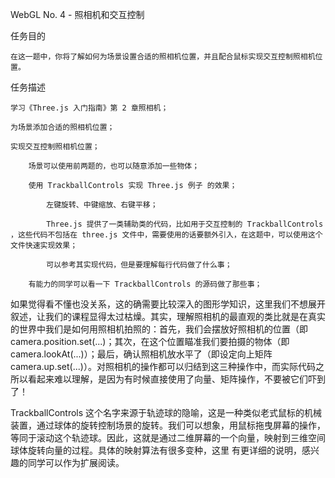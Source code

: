 WebGL No. 4 - 照相机和交互控制

任务目的

	在这一题中，你将了解如何为场景设置合适的照相机位置，并且配合鼠标实现交互控制照相机位置。

任务描述

	学习《Three.js 入门指南》第 2 章照相机；

	为场景添加合适的照相机位置；

	实现交互控制照相机位置；

		场景可以使用前两题的，也可以随意添加一些物体；

		使用 TrackballControls 实现 Three.js 例子 的效果；

			左键旋转、中键缩放、右键平移；

			Three.js 提供了一类辅助类的代码，比如用于交互控制的 TrackballControls ，这些代码不包括在 three.js 文件中，需要使用的话要额外引入，在这题中，可以使用这个文件快速实现效果；

			可以参考其实现代码，但是要理解每行代码做了什么事；

		有能力的同学可以看一下 TrackballControls 的源码做了那些事；

如果觉得看不懂也没关系，这的确需要比较深入的图形学知识，这里我们不想展开叙述，让我们的课程显得太过枯燥。其实，理解照相机的最直观的类比就是在真实的世界中我们是如何用照相机拍照的：首先，我们会摆放好照相机的位置（即 camera.position.set(...)；其次，在这个位置瞄准我们要拍摄的物体（即 camera.lookAt(...)）；最后，确认照相机放水平了（即设定向上矩阵 camera.up.set(...)）。对照相机的操作都可以归结到这三种操作中，而实际代码之所以看起来难以理解，是因为有时候直接使用了向量、矩阵操作，不要被它们吓到了！

TrackballControls 这个名字来源于轨迹球的隐喻，这是一种类似老式鼠标的机械装置，通过球体的旋转控制场景的旋转。我们可以想象，用鼠标拖曳屏幕的操作，等同于滚动这个轨迹球。因此，这就是通过二维屏幕的一个向量，映射到三维空间球体旋转向量的过程。具体的映射算法有很多变种，这里 有更详细的说明，感兴趣的同学可以作为扩展阅读。